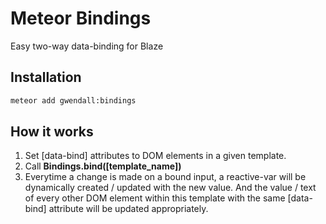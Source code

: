 Meteor Bindings
=================

Easy two-way data-binding for Blaze

Installation
------------

``` sh
meteor add gwendall:bindings
```

How it works
----------

1. Set [data-bind] attributes to DOM elements in a given template.
2. Call **Bindings.bind([template_name])**
3. Everytime a change is made on a bound input, a reactive-var will be dynamically created / updated with the new value. And the value / text of every other DOM element within this template with the same [data-bind] attribute will be updated appropriately.
